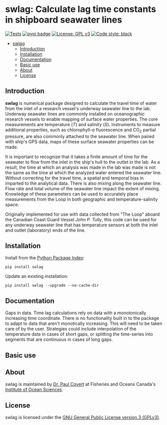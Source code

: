 # swlag: Calculate lag time constants in shipboard seawater lines

[![Tests](https://github.com/paul-covert/swlag/actions/workflows/python-package.yml/badge.svg?branch=main)](https://github.com/paul-covert/swlag/actions)
[![pypi badge](https://img.shields.io/pypi/v/swlag.svg?style=popout)](https://pypi.org/project/swlag/)
[![License: GPL v3](https://img.shields.io/badge/License-GPLv3-blue.svg)](https://www.gnu.org/licenses/gpl-3.0)
[![Code style: black](https://img.shields.io/badge/code%20style-black-000000.svg)](https://github.com/psf/black)

<!-- TOC -->

- [swlag](#swlag)
    - [Introduction](#introduction)
    - [Installation](#installation)
    - [Documentation](#documentation)
    - [Basic use](#basic-use)
    - [About](#about)
    - [License](#license)

<!-- /TOC -->

## Introduction

**swlag** is numerical package designed to calculate the travel time of water from the inlet of a research vessel's underway seawater line to the lab.  Underway seawater lines are commonly installed on oceanographic research vessels to enable mapping of surface water properties.  The core measurements are temperature (*T*) and salinity (*S*).  Instruments to measure additional properties, such as chlorophyll-*a* fluorescence and CO<sub>2</sub> partial pressure, are also commonly attached to the seawater line.  When paired with ship's GPS data, maps of these surface seawater properties can be made.

It is important to recognize that it takes a finite amount of time for the seawater to flow from the inlet in the ship's hull to the outlet in the lab.  As a result, the time at which an analysis was made in the lab was made is not the same as the time at which the analyzed water entered the seawater line.  Without correcting for the travel time, a spatial and temporal bias in imparted to the analytical data.  There is also mixing along the seawater line.  Flow rate and total volume of the seawater line impact the extent of mixing.  Knowledge of these parameters can be used to accurately place measurements from the Loop in both geographic and temperature-salinity space.

Originally implemented for use with data collected from "The Loop" aboard the Canadian Coast Guard Vessel *John P. Tully*, this code can be used for any underway seawater line that has temperature sensors at both the inlet and outlet (laboratory) ends of the line.



## Installation

Install from the [Python Package Index](https://pypi.org/project/swlag/):

    pip install swlag

Update an existing installation:

    pip install swlag --upgrade --no-cache-dir

## Documentation
Gaps in data.  Time lag calculations rely on data with a monotonically increasing time coordinate.  There is no functionality built in to the package to adapt to data that aren't monotically increasing.  This will need to be taken care of by the user.  Strategies could include interpolation of the temperature data in cases of short gaps, or splitting the time-series into segments that are continuous in cases of long gaps.

## Basic use

## About

swlag is maintained by [Dr. Paul Covert](https://scholar.google.ca/citations?user=c7BaZ58AAAAJ&hl=en) at Fisheries and Oceans Canada's [Institute of Ocean Sciences](https://science.gc.ca/site/science/en/educational-resources/marine-and-freshwater-sciences/institute-ocean-sciences).

## License

swlag is licensed under the [GNU General Public License version 3 (GPLv3)](https://www.gnu.org/licenses/gpl-3.0.en.html).
